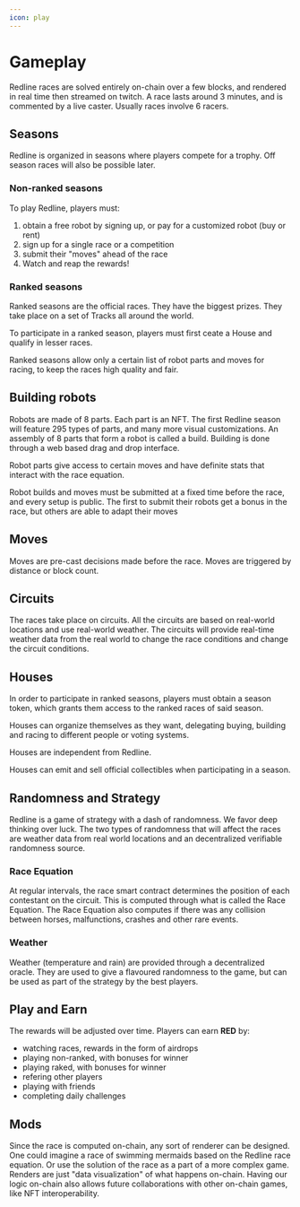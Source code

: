 ```yaml
---
icon: play
---
```


# Gameplay

Redline races are solved entirely on-chain over a few blocks, and rendered in real time then streamed on twitch. A race lasts around 3 minutes, and is commented by a live caster. Usually races involve 6 racers.

## Seasons

Redline is organized in seasons where players compete for a trophy. Off season races will also be possible later.

### Non-ranked seasons

To play Redline, players must:
1. obtain a free robot by signing up, or pay for a customized robot (buy or rent)
2. sign up for a single race or a competition
3. submit their "moves" ahead of the race
4. Watch and reap the rewards!

### Ranked seasons

Ranked seasons are the official races. They have the biggest prizes. They take place on a set of Tracks all around the world.

To participate in a ranked season, players must first ceate a House and qualify in lesser races.

Ranked seasons allow only a certain list of robot parts and moves for racing, to keep the races high quality and fair.

## Building robots

Robots are made of 8 parts. Each part is an NFT. The first Redline season will feature 295 types of parts, and many more visual customizations. An assembly of 8 parts that form a robot is called a build. Building is done through a web based drag and drop interface.

Robot parts give access to certain moves and have definite stats that interact with the race equation.

Robot builds and moves must be submitted at a fixed time before the race, and every setup is public. The first to submit their robots get a bonus in the race, but others are able to adapt their moves

## Moves

Moves are pre-cast decisions made before the race. Moves are triggered by distance or block count.

## Circuits

The races take place on circuits. All the circuits are based on real-world locations and use real-world weather. The circuits will provide real-time weather data from the real world to change the race conditions and change the circuit conditions.

## Houses

In order to participate in ranked seasons, players must obtain a season token, which grants them access to the ranked races of said season.

Houses can organize themselves as they want, delegating buying, building and racing to different people or voting systems.

Houses are independent from Redline.

Houses can emit and sell official collectibles when participating in a season.

## Randomness and Strategy

Redline is a game of strategy with a dash of randomness. We favor deep thinking over luck.
The two types of randomness that will affect the races are weather data from real world locations and an decentralized verifiable randomness source.

### Race Equation

At regular intervals, the race smart contract determines the position of each contestant on the circuit. This is computed through what is called the Race Equation.
The Race Equation also computes if there was any collision between horses, malfunctions, crashes and other rare events.

### Weather

Weather (temperature and rain) are provided through a decentralized oracle. They are used to give a flavoured randomness to the game, but can be used as part of the strategy by the best players. 


## Play and Earn

The rewards will be adjusted over time. Players can earn **RED** by:
- watching races, rewards in the form of airdrops
- playing non-ranked, with bonuses for winner
- playing raked, with bonuses for winner
- refering other players
- playing with friends
- completing daily challenges

## Mods

Since the race is computed on-chain, any sort of renderer can be designed. One could imagine a race of swimming mermaids based on the Redline race equation. Or use the solution of the race as a part of a more complex game. Renders are just "data visualization" of what happens on-chain.
Having our logic on-chain also allows future collaborations with other on-chain games, like NFT interoperability.




